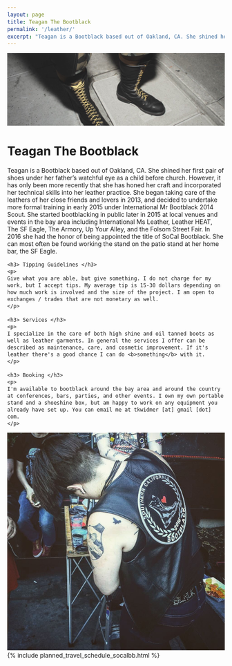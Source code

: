 ```yaml
---
layout: page
title: Teagan The Bootblack
permalink: '/leather/'
excerpt: "Teagan is a Bootblack based out of Oakland, CA. She shined her first pair of shoes under her father’s watchful eye as a child before church. However, it has only been more recently that she has honed her craft and incorporated her technical skills into her leather practice."
---
```


<img src="/images/bootblack/bb_header.jpg">

<div class="row">
  <div class="col-md-6">
    <h1> Teagan The Bootblack </h1>
    <p>
    Teagan is a Bootblack based out of Oakland, CA. She shined her first pair of shoes under her father’s watchful eye as a child before church. However, it has only been more recently that she has honed her craft and incorporated her technical skills into her leather practice. She began taking care of the leathers of her close friends and lovers in 2013, and decided to undertake more formal training in early 2015 under International Mr Bootblack 2014 Scout. She started bootblacking in public later in 2015 at local venues and events in the bay area including International Ms Leather, Leather HEAT, The SF Eagle, The Armory, Up Your Alley, and the Folsom Street Fair. In 2016 she had the honor of being appointed the title of SoCal Bootblack. She can most often be found working the stand on the patio stand at her home bar, the SF Eagle.
    </p>

    <h3> Tipping Guidelines </h3>
    <p>
    Give what you are able, but give something. I do not charge for my work, but I accept tips. My average tip is 15-30 dollars depending on how much work is involved and the size of the project. I am open to exchanges / trades that are not monetary as well.
    </p>

    <h3> Services </h3>
    <p>
    I specialize in the care of both high shine and oil tanned boots as well as leather garments. In general the services I offer can be described as maintenance, care, and cosmetic improvement. If it's leather there's a good chance I can do <b>something</b> with it.
    </p>

    <h3> Booking </h3>
    <p>      
    I'm available to bootblack around the bay area and around the country at conferences, bars, parties, and other events. I own my own portable stand and a shoeshine box, but am happy to work on any equipment you already have set up. You can email me at tkwidmer [at] gmail [dot] com.
    </p>
  </div>

  <div class="col-md-6">
    <img src="/images/bootblack/bb_eagle.jpg">
    <div class="headroom">
      {% include planned_travel_schedule_socalbb.html %}
    </div>
  </div>
</div>
